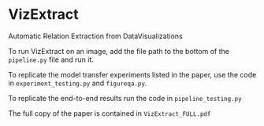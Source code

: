 # VizExtract
Automatic Relation Extraction from DataVisualizations

To run VizExtract on an image, add the file path to the bottom of the `pipeline.py` file and run it.

To replicate the model transfer experiments listed in the paper, use the code in `experiment_testing.py` and `figureqa.py`.

To replicate the end-to-end results run the code in `pipeline_testing.py`

The full copy of the paper is contained in `VizExtract_FULL.pdf`
